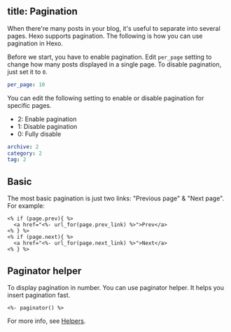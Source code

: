 title: Pagination
---
When there're many posts in your blog, it's useful to separate into several pages. Hexo supports pagination. The following is how you can use pagination in Hexo.

Before we start, you have to enable pagination. Edit `per_page` setting to change how many posts displayed in a single page. To disable pagination, just set it to `0`.

``` yaml
per_page: 10
```

You can edit the following setting to enable or disable pagination for specific pages.

- 2: Enable pagination
- 1: Disable pagination
- 0: Fully disable

``` yaml
archive: 2
category: 2
tag: 2
```

## Basic

The most basic pagination is just two links: "Previous page" & "Next page". For example:

```
<% if (page.prev){ %>
  <a href="<%- url_for(page.prev_link) %>">Prev</a>
<% } %>
<% if (page.next){ %>
  <a href="<%- url_for(page.next_link) %>">Next</a>
<% } %>
```

## Paginator helper

To display pagination in number. You can use paginator helper. It helps you insert pagination fast.

```
<%- paginator() %>
```

For more info, see [Helpers](http://localhost:4000/docs/helpers.html#paginator).